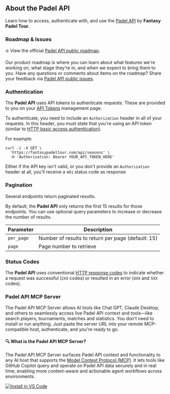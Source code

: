 ## About the Padel API

Learn how to access, authenticate with, and use the [Padel API](https://en.fantasypadeltour.com/docs) by **Fantasy Padel Tour**.

### Roadmap & Issues

❇️ View the official [Padel API public roadmap](https://github.com/users/ferranfg/projects/2).

Our product roadmap is where you can learn about what features we're working on, what stage they're in, and when we expect to bring them to you. Have any questions or comments about items on the roadmap? Share your feedback via [Padel API public issues](https://github.com/ferranfg/padelapi.org/issues).

### Authentication

The **Padel API** uses API tokens to authenticate requests. These are provided to you on your [API Tokens](https://en.fantasypadeltour.com/user/api-tokens) management page.

To authenticate, you need to include an `Authorization` header in all of your requests. In this header, you must state that you're using an API token (similar to [HTTP basic access authentication](https://en.wikipedia.org/wiki/Basic_access_authentication)).

For example:

```curl
curl -i -X GET \
  'https://fantasypadeltour.com/api/seasons' \
  -H 'Authorization: Bearer YOUR_API_TOKEN_HERE'
```

Either if the API key isn't valid, or you don't provide an `Authorization` header at all, you'll receive a `401` status code as response

### Pagination

Several endpoints return paginated results.

By default, the **Padel API** only returns the first 15 results for those endpoints. You can use optional query parameters to increase or decrease the number of results.

| Parameter  | Description                                        |
|------------|----------------------------------------------------|
| `per_page` | Number of results to return per page (default: 15) |
| `page`     | Page number to retrieve                            |

### Status Codes

The **Padel API** uses conventional [HTTP response codes](https://developer.mozilla.org/en-US/docs/Web/HTTP/Status) to indicate whether a request was successful (`2XX` codes) or resulted in an error (`4XX` and `5XX` codes).

### Padel API MCP Server

The Padel API MCP Server allows AI tools like Chat GPT, Claude Desktop, and others to seamlessly access live Padel API context and tools—like search players, tournaments, matches and statistics. You don't need to install or run anything. Just paste the server URL into your remote MCP-compatible host, authenticate, and you're ready to go.

#### 🔍 What is the Padel API MCP Server?

The Padel API MCP Server surfaces Padel API context and functionality to any AI host that supports the [Model Context Protocol (MCP)](https://modelcontextprotocol.io/introduction?utm_campaign=mpu_july2025&utm_medium=email&utm_source=github). It lets tools like GitHub Copilot query and operate on Padel API data securely and in real time, enabling more context-aware and actionable agent workflows across environments.

[![Install in VS Code](https://img.shields.io/badge/VS_Code-Install_Server-0098FF?style=flat-square&logo=visualstudiocode&logoColor=white)](https://insiders.vscode.dev/redirect/mcp/install?name=padel-api&config=%7B%22type%22%3A%20%22http%22%2C%22url%22%3A%20%22https%3A%2F%2Ffantasypadeltour.com%2Fmcp%2F%22%7D)
